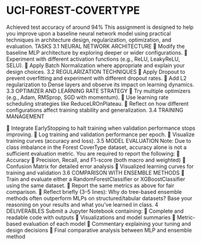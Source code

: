 # UCI-FOREST-COVERTYPE
Achieved test accuracy of around 94%
This assignment is designed to help you improve upon a baseline neural network model using practical techniques in architecture design, regularization, optimization, and evaluation.
TASKS
3.1 NEURAL NETWORK ARCHITECTURE
 Modify the baseline MLP architecture by exploring deeper or wider configurations.
 Experiment with different activation functions (e.g., ReLU, LeakyReLU, SELU).
 Apply Batch Normalization where appropriate and explain your design choices.
3.2 REGULARIZATION TECHNIQUES
 Apply Dropout to prevent overfitting and experiment with different dropout rates.
 Add L2 regularization to Dense layers and observe its impact on learning dynamics.
3.3 OPTIMIZER AND LEARNING RATE STRATEGY
 Try multiple optimizers (e.g., Adam, RMSprop, SGD with momentum).
 Use learning rate scheduling strategies like ReduceLROnPlateau.
 Reflect on how different configurations affect training stability and generalization.
3.4 TRAINING MANAGEMENT

 Integrate EarlyStopping to halt training when validation performance stops improving.
 Log training and validation performance per epoch.
 Visualize training curves (accuracy and loss).
3.5 MODEL EVALUATION
Note: Due to class imbalance in the Forest CoverType dataset, accuracy alone is not a
sufficient evaluation metric.
You are required to report the following:
 Accuracy
 Precision, Recall, and F1-score (both macro and weighted)
 Confusion Matrix for detailed error analysis
 Visualized learning curves for training and validation
3.6 COMPARISON WITH ENSEMBLE METHODS
 Train and evaluate either a RandomForestClassifier or XGBoostClassifier using the
same dataset.
 Report the same metrics as above for fair comparison.
 Reflect briefly (3–5 lines): Why do tree-based ensemble methods often outperform
MLPs on structured/tabular datasets? Base your reasoning on your results and what
you’ve learned in class.
4 DELIVERABLES
Submit a Jupyter Notebook containing:
 Complete and readable code with outputs
 Visualizations and model summaries
 Metric-based evaluation of each model
 Commentary explaining your tuning and design decisions
 Final comparative analysis between MLP and ensemble method
